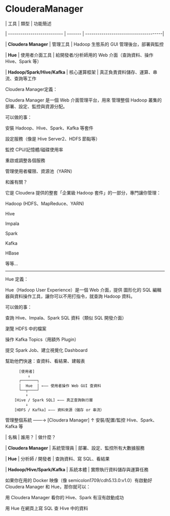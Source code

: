 # ClouderaManager

| 工具                          | 類型      | 功能簡述   

| --------------------------- | ------- | --------------------------------------|

| **Cloudera Manager**        | 管理工具    | Hadoop 生態系的 GUI 管理後台，部署與監控  

| **Hue**                     | 使用者介面工具 | 給開發者/分析師用的 Web 介面（查詢資料、操作 Hive、Spark 等） 

| **Hadoop/Spark/Hive/Kafka** | 核心運算框架  | 真正負責資料儲存、運算、串流、查詢等工作                    

Cloudera Manager定義：

Cloudera Manager 是一個 Web 介面管理平台，用來 管理整個 Hadoop 叢集的部署、設定、監控與資源分配。

可以做的事：

安裝 Hadoop、Hive、Spark、Kafka 等套件

設定服務（像是 Hive Server2、HDFS 節點等）

監控 CPU/記憶體/磁碟使用率

重啟或調整各個服務

管理使用者權限、資源池（YARN）

和誰有關？

它是 Cloudera 提供的整套「企業級 Hadoop 套件」的一部分，專門讓你管理：

Hadoop (HDFS、MapReduce、YARN)

Hive

Impala

Spark

Kafka

HBase

等等...

---------------------------------------------------------------------------------------------------------------------------------------------------------------

Hue 定義：

Hue（Hadoop User Experience）是一個 Web 介面，提供 圖形化的 SQL 編輯器與資料操作工具，讓你可以不用打指令，就查詢 Hadoop 資料。

可以做的事：

查詢 Hive、Impala、Spark SQL 資料（類似 SQL 開發介面）

瀏覽 HDFS 中的檔案

操作 Kafka Topics（用額外 Plugin）

提交 Spark Job、建立視覺化 Dashboard

幫助他們快速：查資料、看結果、建報表

          [使用者]
              ↓
          ┌───────┐
          │  Hue  │ ←—— 使用者操作 Web GUI 查資料
          └──┬────┘
             ↓
        [Hive / Spark SQL] ←—— 真正查詢執行層
             ↓
        [HDFS / Kafka] ←—— 資料來源（儲存 or 串流）

管理整個系統 ——→ [Cloudera Manager]
                     ↑
         安裝/配置/監控 Hive、Spark、Kafka 等

| 名稱                          | 誰用？       | 做什麼？           

| **Cloudera Manager**          | 系統管理員     | 部署、設定、監控所有大數據服務 

| **Hue**                       | 分析師 / 開發者 | 查詢資料、寫 SQL、看結果  

| **Hadoop/Hive/Spark/Kafka**   | 系統本體      | 實際執行資料儲存與運算任務   

如果你在用的 Docker 映像（像 semicolon1709/cdh5.13.0:v1.0）有啟動好 Cloudera Manager 和 Hue，那你就可以：

用 Cloudera Manager 看你的 Hive、Spark 有沒有啟動成功

用 Hue 在網頁上寫 SQL 查 Hive 中的資料



